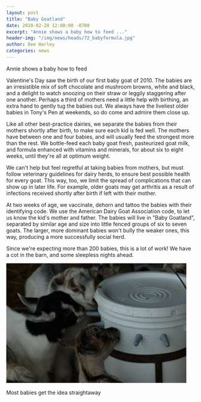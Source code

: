 ```yaml
---
layout: post
title: "Baby Goatland"
date: 2010-02-28 12:00:00 -0700
excerpt: "Annie shows a baby how to feed ..."
header-img: "/img/news/heads/72_babyformula.jpg"
author: Dee Harley
categories: news
---
```

Annie shows a baby how to feed



Valentine's Day saw the birth of our first baby goat of 2010. The
babies are an irresistible mix of soft chocolate and mushroom browns,
white and black, and a delight to watch snoozing on their straw or
leggily staggering after one another. Perhaps a third of mothers need
a little help with birthing, an extra hand to gently tug the babies
out. We always have the liveliest older babies in Tony's Pen at
weekends, so do come and admire them close up.

Like all other best-practice dairies, we separate the babies from
their mothers shortly after birth, to make sure each kid is fed well.
The mothers have between one and four babies, and will usually feed
the strongest more than the rest. We bottle-feed each baby goat fresh,
pasteurized goat milk, and formula enhanced with vitamins and
minerals, for about six to eight weeks, until they're all at optimum
weight.

We can't help but feel regretful at taking babies from mothers, but
must follow veterinary guidelines for dairy herds, to ensure best
possible health for every goat. This way, too, we limit the spread of
complications that can show up in later life. For example, older goats
may get arthritis as a result of infections received shortly after
birth if left with their mother.

At two weeks of age, we vaccinate, dehorn and tattoo the babies with
their identifying code. We use the American Dairy Goat Association
code, to let us know the kid's mother and father. The babies will live
in &quot;Baby Goatland&quot;, separated by similar age and size into
little fenced groups of six to seven goats. The larger, more dominant
babies won't bully the weaker ones, this way, producing a more
successfully social herd.

Since we're expecting more than 200 babies, this is a lot of work! We
have a cot in the barn, and some sleepless nights ahead.

![image](/img/news/72_babiesdrink.jpg)

Most babies get the idea straightaway







